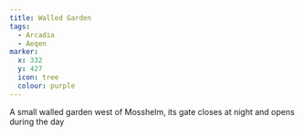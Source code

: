 ```yaml
---
title: Walled Garden
tags:
  - Arcadia
  - Aeqen
marker:
  x: 332
  y: 427
  icon: tree
  colour: purple
---
```


A small walled garden west of Mosshelm, its gate closes at night and opens during the day
